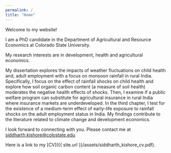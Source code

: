 ```yaml
---
permalink: /
title: "Home"
---
```


Welcome to my website!

I am a PhD candidate in the Department of Agricultural and Resource Economics at Colorado State University.

My research interests are in development, health and agricultural economics.

My dissertation explores the impacts of weather fluctuations on child health and, adult employment with a focus on monsoon rainfall in rural India. Specifically, I focus on the effect of rainfall shocks on child health and explore how soil organic carbon content (a measure of soil health) moderates the negative health effects of shocks. Then, I examine if a public welfare program can substitute for agricultural insurance in rural India where insurance markets are underdeveloped. In the third chapter, I test for the existence of a medium-term effect of early-life exposure to rainfall shocks on the adult employment status in India. My findings contribute to the literature related to climate change and development economics.

I look forward to connecting with you. Please contact me at siddharth.kishore@colostate.edu

Here is a link to my [CV]({{ site.url }}/assets/siddharth_kishore_cv.pdf).
